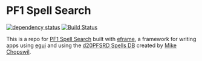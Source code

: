 # PF1 Spell Search

[![dependency status](https://deps.rs/repo/github/FRoith/pf1_spell_search/status.svg)](https://deps.rs/repo/github/emilk/eframe_template)
[![Build Status](https://github.com/FRoith/pf1_spell_search/workflows/CI/badge.svg)](https://github.com/FRoith/pf1_spell_search/actions?workflow=CI)

This is a repo for [PF1 Spell Search](https://froith.github.io/pf1_spell_search/) built with [eframe](https://github.com/emilk/egui/tree/master/crates/eframe), a framework for writing apps using [egui](https://github.com/emilk/egui/) and using the [d20PFSRD Spells DB](https://www.d20pfsrd.com/magic/tools/spells-db/) created by [Mike Chopswil](mailto:chopswil@gmail.com).
